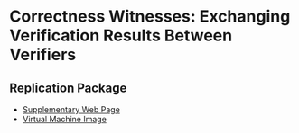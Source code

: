 # Correctness Witnesses: Exchanging Verification Results Between Verifiers #

## Replication Package ##

+ [Supplementary Web Page](http://www.sosy-lab.org/~dbeyer/correctness-witnesses/)
+ [Virtual Machine Image](http://students.fim.uni-passau.de/~dangl/CorrectnessWitnesses.ova)
